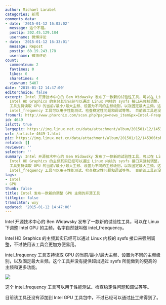 ```yaml
---
author: Michael Larabel
categories: 新闻
comments_data:
- date: '2015-01-12 16:03:02'
  message: 这个不错。
  postip: 202.45.129.184
  username: 微博评论
- date: '2015-01-12 16:33:01'
  message: Repost
  postip: 60.19.243.178
  username: 微博评论
count:
  commentnum: 2
  favtimes: 0
  likes: 0
  sharetimes: 4
  viewnum: 5407
date: '2015-01-12 14:47:00'
editorchoice: false
excerpt: Intel 开源技术中心的 Ben Widawsky 发布了一款新的试验性工具，可以在 Linux 下调整 Intel GPU 的主频，名字自然就叫做intel_freequency。
  Intel HD Graphics 的主频其实已经可以通过 Linux 内核的 sysfs 接口来强制调整，不过使用该工具会更加方便易用。 intel_frequency
  工具支持读取 GPU 的当前/最小/最大主频、设置为不同的主频级别，以及固定最大主频。这个工具并没有提供超出通过 sysfs 所能做到的更高的主频和更多功能。  这个
  intel_frequency 工具可以用于性能测试、检查稳定性问题和调试等等。 目前该工具还没有添加到 Intel G
fromurl: http://www.phoronix.com/scan.php?page=news_item&px=Intel-Frequency-Tool
id: 4649
islctt: true
largepic: https://img.linux.net.cn/data/attachment/album/201501/12/145306tsb04irsjbvvlvvw.jpeg
url: /article-4649-1.html
pic: https://img.linux.net.cn/data/attachment/album/201501/12/145306tsb04irsjbvvlvvw.jpeg.thumb.jpg
related: []
reviewer: ''
selector: ''
summary: Intel 开源技术中心的 Ben Widawsky 发布了一款新的试验性工具，可以在 Linux 下调整 Intel GPU 的主频，名字自然就叫做intel_freequency。
  Intel HD Graphics 的主频其实已经可以通过 Linux 内核的 sysfs 接口来强制调整，不过使用该工具会更加方便易用。 intel_frequency
  工具支持读取 GPU 的当前/最小/最大主频、设置为不同的主频级别，以及固定最大主频。这个工具并没有提供超出通过 sysfs 所能做到的更高的主频和更多功能。  这个
  intel_frequency 工具可以用于性能测试、检查稳定性问题和调试等等。 目前该工具还没有添加到 Intel G
tags:
- Intel
- GPU
thumb: false
title: Intel 发布一款新的调整 GPU 主频的开源工具
titlepic: false
translator: wxy
updated: '2015-01-12 14:47:00'
---
```


Intel 开源技术中心的 Ben Widawsky 发布了一款新的试验性工具，可以在 Linux 下调整 Intel GPU 的主频，名字自然就叫做 intel\_freequency。


Intel HD Graphics 的主频其实已经可以通过 Linux 内核的 sysfs 接口来强制调整，不过使用该工具会更加方便易用。


intel\_frequency 工具支持读取 GPU 的当前/最小/最大主频、设置为不同的主频级别，以及固定最大主频。这个工具并没有提供超出通过 sysfs 所能做到的更高的主频和更多功能。


![](/data/attachment/album/201501/12/145306tsb04irsjbvvlvvw.jpeg)


这个 intel\_frequency 工具可以用于性能测试、检查稳定性问题和调试等等。


目前该工具还没有添加到 Intel GPU 工具包中，不过已经可以通过[补丁](http://lists.freedesktop.org/archives/intel-gfx/2015-January/058217.html)来得到了。